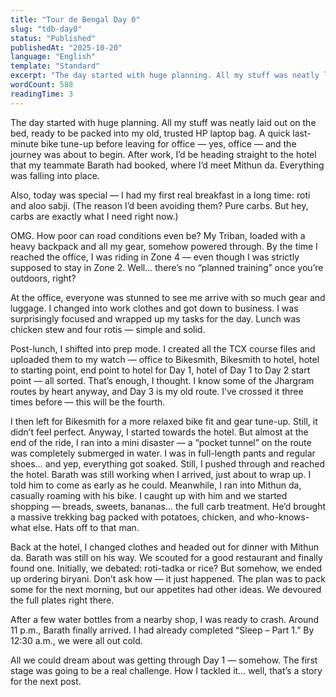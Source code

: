 ```yaml
---
title: "Tour de Bengal Day 0"
slug: "tdb-day0"
status: "Published"
publishedAt: "2025-10-20"
language: "English"
template: "Standard"
excerpt: "The day started with huge planning. All my stuff was neatly laid out on the bed, ready to be packed into my old, trusted HP laptop bag. A quick last minute bike tune up before leav"
wordCount: 588
readingTime: 3
---
```

The day started with huge planning. All my stuff was neatly laid out on the bed, ready to be packed into my old, trusted HP laptop bag. A quick last-minute bike tune-up before leaving for office — yes, office — and the journey was about to begin. After work, I’d be heading straight to the hotel that my teammate Barath had booked, where I’d meet Mithun da. Everything was falling into place.



Also, today was special — I had my first real breakfast in a long time: roti and aloo sabji. (The reason I’d been avoiding them? Pure carbs. But hey, carbs are exactly what I need right now.)



OMG. How poor can road conditions even be? My Triban, loaded with a heavy backpack and all my gear, somehow powered through. By the time I reached the office, I was riding in Zone 4 — even though I was strictly supposed to stay in Zone 2. Well… there’s no “planned training” once you’re outdoors, right?



At the office, everyone was stunned to see me arrive with so much gear and luggage. I changed into work clothes and got down to business. I was surprisingly focused and wrapped up my tasks for the day. Lunch was chicken stew and four rotis — simple and solid.



Post-lunch, I shifted into prep mode. I created all the TCX course files and uploaded them to my watch — office to Bikesmith, Bikesmith to hotel, hotel to starting point, end point to hotel for Day 1, hotel of Day 1 to Day 2 start point — all sorted. That’s enough, I thought. I know some of the Jhargram routes by heart anyway, and Day 3 is my old route. I’ve crossed it three times before — this will be the fourth.



I then left for Bikesmith for a more relaxed bike fit and gear tune-up. Still, it didn’t feel perfect. Anyway, I started towards the hotel. But almost at the end of the ride, I ran into a mini disaster — a “pocket tunnel” on the route was completely submerged in water. I was in full-length pants and regular shoes… and yep, everything got soaked.
Still, I pushed through and reached the hotel. Barath was still working when I arrived, just about to wrap up. I told him to come as early as he could. Meanwhile, I ran into Mithun da, casually roaming with his bike. I caught up with him and we started shopping — breads, sweets, bananas… the full carb treatment. He’d brought a massive trekking bag packed with potatoes, chicken, and who-knows-what else. Hats off to that man.



Back at the hotel, I changed clothes and headed out for dinner with Mithun da. Barath was still on his way. We scouted for a good restaurant and finally found one. Initially, we debated: roti-tadka or rice? But somehow, we ended up ordering biryani. Don’t ask how — it just happened. The plan was to pack some for the next morning, but our appetites had other ideas. We devoured the full plates right there.



After a few water bottles from a nearby shop, I was ready to crash. Around 11 p.m., Barath finally arrived. I had already completed “Sleep – Part 1.” By 12:30 a.m., we were all out cold.



All we could dream about was getting through Day 1 — somehow. The first stage was going to be a real challenge. How I tackled it… well, that’s a story for the next post.


